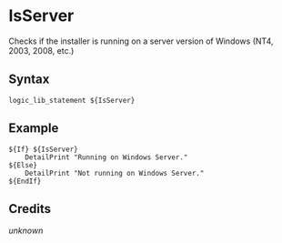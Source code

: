 # IsServer

Checks if the installer is running on a server version of Windows (NT4, 2003, 2008, etc.)

## Syntax

	logic_lib_statement ${IsServer}

## Example

	${If} ${IsServer}
		DetailPrint "Running on Windows Server."
	${Else}
		DetailPrint "Not running on Windows Server."
	${EndIf}

## Credits

*unknown*
